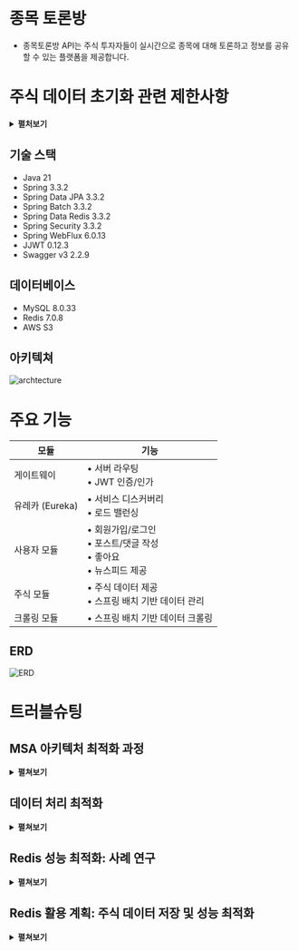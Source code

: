 # 종목 토론방

- 종목토론방 API는 주식 투자자들이 실시간으로 종목에 대해 토론하고 정보를 공유할 수 있는 플랫폼을 제공합니다.

#  주식 데이터 초기화 관련 제한사항
<details><summary><strong>펼처보기</strong></summary>

##  기존 API 개요 및 제한사항

### 사이트 개요
| 항목 | 설명                            |
|:-----|:------------------------------|
|  목적 | 국내 상장 증권 토론 커뮤니티              |
|  제공 데이터 | • 5년간 일일 데이터<br>• 1주간 분단위 데이터 |

### API 정보
| 항목     | 상세 |
|:-------|:-----|
| 제공원    | 한국투자증권 공개 API |
|  사용 제한 | 초당 2회 |

### 데이터 초기화 요구사항 (1종목 기준)
| 데이터 유형        |   호출 횟수    | 비고 |
|:--------------|:----------:|:-----|
| 일일 데이터        |    ~12회    | 1회 호출 = 100일 데이터 |
|  분단위 데이터      |   1950회    | 1회 호출 = 1개 데이터 |
| **총 호출 횟수**   | **~1962회** | |

### 초기화 소요 시간
```
1종목 초기화 = 최소 17분
```

##  네이버 증권 API 사용 결정 배경
1. 초기화 시간 단축: 2번의 요청으로 한 종목 일간 및 분단위 데이터 초기화 가능
2. 성능 변수 최소화: 모든 종목에 대해 실제 데이터 사용으로 예측하지 못한 성능 차이 방지
3. 개발 및 테스트 효율성 증대

## 🔌 네이버 증권 API 구조

### 1. 일별 차트 데이터 URL
| 구성 요소 | 값 |
|-----------|-----|
| URL | https://fchart.stock.naver.com/sise.nhn |
| symbol | {종목코드} |
| timeframe | day |
| count | 오늘로부터 장이 열린 날의 횟수 |
| requestType | 0 |

완성된 URL 형태:
```
https://fchart.stock.naver.com/sise.nhn?symbol={종목코드}&timeframe=day&count={장이_열린_날_횟수}&requestType=0
```

### 2. 분 단위 차트 데이터 URL
| 구성 요소 | 값 |
|-----------|-----|
| URL | https://api.stock.naver.com/chart/domestic/item |
| symbol | {종목코드} |
| startDateTime | {시작일시} |
| endDateTime | {종료일시} |

완성된 URL 형태:
```
https://api.stock.naver.com/chart/domestic/item/{종목코드}/minute?startDateTime={시작일시}&endDateTime={종료일시}
```

- 네이버 증권 API를 사용함으로써 데이터 초기화 시간을 크게 단축하고, 실제 데이터를 사용하여 성능 테스트의 정확도를 높일 수 있습니다.
- 초기화 후 서버 운영 과정에서 모든 종목을 크롤링으로 매분 업데이트 하는것은 매우 민폐이므로 초기화를 한 뒤에는 거래량이 많은 10종목만 실시간으로 다루었다.
-

</details>


## 기술 스택

- Java 21
- Spring 3.3.2
- Spring Data JPA 3.3.2
- Spring Batch 3.3.2
- Spring Data Redis 3.3.2
- Spring Security 3.3.2
- Spring WebFlux 6.0.13
- JJWT 0.12.3
- Swagger v3 2.2.9

## 데이터베이스

- MySQL 8.0.33
- Redis 7.0.8
- AWS S3

## 아키텍쳐

![archtecture](https://private-user-images.githubusercontent.com/167910692/372846046-b2bde95c-cda1-4a87-9725-bfaa73453ea5.png?jwt=eyJhbGciOiJIUzI1NiIsInR5cCI6IkpXVCJ9.eyJpc3MiOiJnaXRodWIuY29tIiwiYXVkIjoicmF3LmdpdGh1YnVzZXJjb250ZW50LmNvbSIsImtleSI6ImtleTUiLCJleHAiOjE3Mjc4NjkyMDQsIm5iZiI6MTcyNzg2ODkwNCwicGF0aCI6Ii8xNjc5MTA2OTIvMzcyODQ2MDQ2LWIyYmRlOTVjLWNkYTEtNGE4Ny05NzI1LWJmYWE3MzQ1M2VhNS5wbmc_WC1BbXotQWxnb3JpdGhtPUFXUzQtSE1BQy1TSEEyNTYmWC1BbXotQ3JlZGVudGlhbD1BS0lBVkNPRFlMU0E1M1BRSzRaQSUyRjIwMjQxMDAyJTJGdXMtZWFzdC0xJTJGczMlMkZhd3M0X3JlcXVlc3QmWC1BbXotRGF0ZT0yMDI0MTAwMlQxMTM1MDRaJlgtQW16LUV4cGlyZXM9MzAwJlgtQW16LVNpZ25hdHVyZT0xMGE4NmI1ZTJiZjI5YmJlNzUwZDc0YWVkOWM1MWVmY2FhY2YzNzlkMGI3ZDYyZmVkNDBjMDhjYTkyZTZhM2MzJlgtQW16LVNpZ25lZEhlYWRlcnM9aG9zdCJ9.kUOJIHdstHSQlKI0h56U4xI9DOicVjBs9S0yXI3pu3k)


# 주요 기능

| 모듈 | 기능 |
|------|------|
| 게이트웨이 | • 서버 라우팅<br>• JWT 인증/인가 |
| 유레카 (Eureka) | • 서비스 디스커버리<br>• 로드 밸런싱 |
| 사용자 모듈 | • 회원가입/로그인<br>• 포스트/댓글 작성<br>• 좋아요<br>• 뉴스피드 제공 |
| 주식 모듈 | • 주식 데이터 제공<br>• 스프링 배치 기반 데이터 관리 |
| 크롤링 모듈 | • 스프링 배치 기반 데이터 크롤링 |

## ERD

![ERD](https://private-user-images.githubusercontent.com/167910692/372817733-e7218aed-5780-4c7f-9f55-08d918f0d15e.png?jwt=eyJhbGciOiJIUzI1NiIsInR5cCI6IkpXVCJ9.eyJpc3MiOiJnaXRodWIuY29tIiwiYXVkIjoicmF3LmdpdGh1YnVzZXJjb250ZW50LmNvbSIsImtleSI6ImtleTUiLCJleHAiOjE3Mjc4NjI5MzYsIm5iZiI6MTcyNzg2MjYzNiwicGF0aCI6Ii8xNjc5MTA2OTIvMzcyODE3NzMzLWU3MjE4YWVkLTU3ODAtNGM3Zi05ZjU1LTA4ZDkxOGYwZDE1ZS5wbmc_WC1BbXotQWxnb3JpdGhtPUFXUzQtSE1BQy1TSEEyNTYmWC1BbXotQ3JlZGVudGlhbD1BS0lBVkNPRFlMU0E1M1BRSzRaQSUyRjIwMjQxMDAyJTJGdXMtZWFzdC0xJTJGczMlMkZhd3M0X3JlcXVlc3QmWC1BbXotRGF0ZT0yMDI0MTAwMlQwOTUwMzZaJlgtQW16LUV4cGlyZXM9MzAwJlgtQW16LVNpZ25hdHVyZT01OGZlMTRjMDg2NWVhZWIwMTI4MGI1ZDVlZTliZWJiYmYwNTY2NjhkMjQ2MDI5ZTNmYzg4NzBlOTBiZWUzZTdiJlgtQW16LVNpZ25lZEhlYWRlcnM9aG9zdCJ9.s2ldgJBXsA9_n-9Opb2iO62k-qdWJrxzVZjZtKLe58M)


# 트러블슈팅

## MSA 아키텍처 최적화 과정
<details><summary><strong>펼쳐보기</strong></summary>

![아키텍처 변화](https://private-user-images.githubusercontent.com/167910692/372848394-23412a8f-071b-4f3b-9ae7-74b19e5e272d.png?jwt=eyJhbGciOiJIUzI1NiIsInR5cCI6IkpXVCJ9.eyJpc3MiOiJnaXRodWIuY29tIiwiYXVkIjoicmF3LmdpdGh1YnVzZXJjb250ZW50LmNvbSIsImtleSI6ImtleTUiLCJleHAiOjE3Mjc4Njk3NjAsIm5iZiI6MTcyNzg2OTQ2MCwicGF0aCI6Ii8xNjc5MTA2OTIvMzcyODQ4Mzk0LTIzNDEyYThmLTA3MWItNGYzYi05YWU3LTc0YjE5ZTVlMjcyZC5wbmc_WC1BbXotQWxnb3JpdGhtPUFXUzQtSE1BQy1TSEEyNTYmWC1BbXotQ3JlZGVudGlhbD1BS0lBVkNPRFlMU0E1M1BRSzRaQSUyRjIwMjQxMDAyJTJGdXMtZWFzdC0xJTJGczMlMkZhd3M0X3JlcXVlc3QmWC1BbXotRGF0ZT0yMDI0MTAwMlQxMTQ0MjBaJlgtQW16LUV4cGlyZXM9MzAwJlgtQW16LVNpZ25hdHVyZT00OTc3ODg4NzUxMmU3N2FjZmNmZjZhZGRlM2RhODE4ZWI2OGE2ZmIwOGQ0Y2ZiMjJmZDUwNGQxZTE1ZTQzZGVlJlgtQW16LVNpZ25lZEhlYWRlcnM9aG9zdCJ9.KCNRI7vuQWrdciSqFDLYw_IIT0folBHQzqHx1G8WW6I)

## 1. 초기 설계 단계

- Docker와 Docker Compose를 활용한 컨테이너화 구현
    - 각 마이크로서비스를 독립적인 Docker 컨테이너로 패키징
    - Docker Compose를 사용하여 다중 컨테이너 애플리케이션 정의 및 실행

## 2. 문제 인식

- 프로젝트 진행 중 MSA의 핵심 이점인 확장성 제약 문제 인식
    - Docker Compose의 한계: 단일 호스트 환경에서의 운영
    - 동적 스케일링 및 로드 밸런싱의 어려움

## 3. 아키텍처 개선

- Kubernetes 도입 결정 및 구현
    - 자동화된 배포, 스케일링, 관리 기능 활용
    - 선언적 구성 관리를 통한 일관성 있는 환경 구축
    - 롤링 업데이트 및 롤백 기능을 통한 무중단 배포 실현

이러한 최적화 과정을 통해 MSA의 이점을 최대한 활용하고, 시스템의 확장성, 유연성, 그리고 관리 효율성을 크게 향상시켰습니다.

</details>

## 데이터 처리 최적화

<details><summary><strong>펼쳐보기</strong></summary>

## 개요
- 약 2800개 종목 처리 필요
- api 호출 한계로 현재 10종목만 처리 중 (처리 시간: 1초 미만)
- 모든 종목 처리시 첫 종목과 마지막 종목의 처리 속도는 클 것으로 예상

## 테스트를 위한 인프라 구성
1. 한국투자증권 API 모방 서버
- 실시간 데이터 제공
- 요청 제한 없음
2. 데이터 처리/정제 서버
3. 데이터 관리 서버

## 현재 방식
- Spring Batch, 리더 선출을 통한 중앙 집중식 데이터 처리
- Kafka를 통한 데이터 전송

## 개선 방식
1. 데이터 처리 최적화
- Spring Batch와 Kubernetes 기반 샤딩으로 분산 처리 구현
2. 데이터 스트리밍 최적화
- Kafka 파티셔닝을 통한 병렬 스트리밍 구현

## 성능 개선 결과

| 프로세스         | 기존 시간 | 개선 시간 | 개선율 |
|------------------|-----------|-----------|--------|
| 데이터 처리      | 11.3 s    | 4.3 s     | 62%    |
| 데이터 전송      | 700 ms    | 230 ms    | 67%    |
| 데이터 저장      | 1100 ms   | 330 ms    | 70%    |
</details>

## Redis 성능 최적화: 사례 연구

<details><summary><strong>펼쳐보기</strong></summary>

## 개요
- **목표**: 주식 관련 데이터를 위한 Redis 서버 운영
- **초기 설정**:
    - MySQL 서버에서 데이터를 전달받아 Redis 서버 초기화
    - MySQL 업데이트 시 Kafka를 통해 데이터 전달 받음

## 발생한 문제
509만 개의 데이터를 Redis로 옮기는 중 메모리 부족으로 서버가 중단되는 현상 발생

### 환경
- Docker Compose를 사용한 로컬 설정
- 제한된 메모리 자원

## 해결 접근 방식

### 고려한 옵션
1. 페이지네이션 처리
2. 스트림 처리

### 선택한 해결책: 스트림 처리
- **이유**: 일반적으로 더 빠른 성능

## 초기 문제점
스트림 처리를 구현했음에도 메모리 문제 지속

### 문제 식별
- VisualVM을 사용한 메모리 프로파일링
- 발견: 엔티티에 사용된 BigDecimal, String 객체들이 가비지 컬렉션되지 않음

![VisualVmCapture](https://private-user-images.githubusercontent.com/167910692/372818786-412767f1-85c5-42c6-94d2-9c8172bd6e1c.png?jwt=eyJhbGciOiJIUzI1NiIsInR5cCI6IkpXVCJ9.eyJpc3MiOiJnaXRodWIuY29tIiwiYXVkIjoicmF3LmdpdGh1YnVzZXJjb250ZW50LmNvbSIsImtleSI6ImtleTUiLCJleHAiOjE3Mjc4NjMxMjcsIm5iZiI6MTcyNzg2MjgyNywicGF0aCI6Ii8xNjc5MTA2OTIvMzcyODE4Nzg2LTQxMjc2N2YxLTg1YzUtNDJjNi05NGQyLTljODE3MmJkNmUxYy5wbmc_WC1BbXotQWxnb3JpdGhtPUFXUzQtSE1BQy1TSEEyNTYmWC1BbXotQ3JlZGVudGlhbD1BS0lBVkNPRFlMU0E1M1BRSzRaQSUyRjIwMjQxMDAyJTJGdXMtZWFzdC0xJTJGczMlMkZhd3M0X3JlcXVlc3QmWC1BbXotRGF0ZT0yMDI0MTAwMlQwOTUzNDdaJlgtQW16LUV4cGlyZXM9MzAwJlgtQW16LVNpZ25hdHVyZT1kNTRiZGRkNTA5NzRkZTFmM2JiNzMwODllY2NkMTJhZDBiOWNiMjIzMTdkYTZjOGQzMGQxNDkzNjZjOGNmZjJjJlgtQW16LVNpZ25lZEhlYWRlcnM9aG9zdCJ9.tRhVMNSqxEp-l7Sq3Z-fU3Kk1K7I2I2mMtNIH9RJZIU)

### 근본 원인
간과한 점: 엔티티 매니저를 명시하지 않더라도 하나의 트랜잭션은 엔티티 매니저가 관리함. 이로 인해 엔티티의 영속성이 유지되어 메모리 누수 발생

## 해결
- 엔티티 매니저 영속성 분리 구현
- 참조되지 않는 엔티티들이 이제 적절히 가비지 컬렉션됨

## 성능 튜닝: 청크 크기 최적화

### 실험
1. 큰 청크 크기 (20만):
    - 결과: 처리 시간 180,000ms
2. 작은 청크 크기 (1,000):
    - 결과: 처리 시간 150,000ms
3. 중간 청크 크기 (1만):
    - 결과: 처리 시간 130,000ms

### 관찰 결과
- 놀랍게도 작은 청크가 큰 청크보다 더 나은 성능을 보임
- 너무 작은 청크는 잦은 I/O로 인해 성능 저하 발생
- 너무 큰 청크:
    - 에러 발생 시 대처가 더 어려워짐
    - 메모리 사용량 증가로 성능 문제 유발 가능

## 결론
- **최적의 청크 크기**: 10,000
- **근거**:
    - I/O 빈도와 메모리 사용량의 균형을 맞춤
    - 효율적인 에러 처리 가능
    - 전체적인 성능 최적화

## 주요 교훈
1. 트랜잭션에서 JPA와 엔티티 매니저 동작 이해의 중요성
2. 대량 데이터 처리에서 적절한 메모리 관리의 중요성
3. 청크 크기와 같은 처리 매개변수 최적화를 위한 실험적 테스트의 필요성
4. 데이터 처리에서 항상 작은 것이 느리거나 큰 것이 좋은 것은 아님
</details>

## Redis 활용 계획: 주식 데이터 저장 및 성능 최적화
<details><summary><strong>펼쳐보기</strong></summary>

## 목적
- 실제 서비스 배포 시 가장 많은 조회가 예상되는 주식 데이터를 저장
- 응답 속도 개선을 위한 Redis 활용

## 데이터 구조 및 크기 예측

### 단일 레코드 구조
| 필드 | 데이터 타입 | 크기 |
|------|------------|------|
| stock (외래 키) | - | 8 바이트 |
| dateTime | - | 8 바이트 |
| openPrice | BigDecimal | 16 바이트 |
| highPrice | BigDecimal | 16 바이트 |
| lowPrice | BigDecimal | 16 바이트 |
| closePrice | BigDecimal | 16 바이트 |
| volume | Long | 8 바이트 |
| dataType | Enum | 4 바이트 |

**총 레코드 크기:** 92 바이트

### 데이터 양 예측
- **거래일 수:** 10일 (2주 중 주말 제외)
- **일일 거래 시간:** 6.5시간 (390분)
- **분 단위 데이터:** 10 * 390 = 3,900개
- **일일 데이터:** 10개
- **총 레코드 수:** 3,900 + 10 = 3,910개

### 저장 공간 계산
- **단일 종목 필요 공간:** 3,910 * 92 바이트 ≈ 359.72 KB
- **전체 종목 (2,600개) 2주 데이터:** 359.72 KB * 2,600 ≈ 1.8 GB
- **모든 종목 2주 데이터:** 약 940 MB

## 결론
- 940 MB는 상대적으로 큰 용량이 아니라고 판단
- 가장 많이 조회되는 최근 2주일 데이터를 Redis에 저장
- 평균 79.63% 단축

</details>


